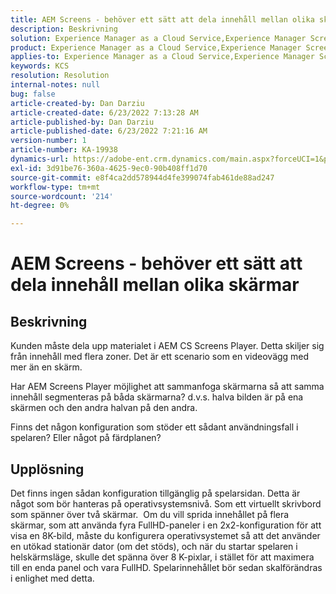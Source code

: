 ```yaml
---
title: AEM Screens - behöver ett sätt att dela innehåll mellan olika skärmar
description: Beskrivning
solution: Experience Manager as a Cloud Service,Experience Manager Screens
product: Experience Manager as a Cloud Service,Experience Manager Screens
applies-to: Experience Manager as a Cloud Service,Experience Manager Screens
keywords: KCS
resolution: Resolution
internal-notes: null
bug: false
article-created-by: Dan Darziu
article-created-date: 6/23/2022 7:13:28 AM
article-published-by: Dan Darziu
article-published-date: 6/23/2022 7:21:16 AM
version-number: 1
article-number: KA-19938
dynamics-url: https://adobe-ent.crm.dynamics.com/main.aspx?forceUCI=1&pagetype=entityrecord&etn=knowledgearticle&id=22e0f8f5-c3f2-ec11-bb3d-6045bd01565f
exl-id: 3d91be76-360a-4625-9ec0-90b408ff1d70
source-git-commit: e8f4ca2dd578944d4fe399074fab461de88ad247
workflow-type: tm+mt
source-wordcount: '214'
ht-degree: 0%

---
```


# AEM Screens - behöver ett sätt att dela innehåll mellan olika skärmar

## Beskrivning


Kunden måste dela upp materialet i AEM CS Screens Player. Detta skiljer sig från innehåll med flera zoner. Det är ett scenario som en videovägg med mer än en skärm.

Har AEM Screens Player möjlighet att sammanfoga skärmarna så att samma innehåll segmenteras på båda skärmarna? d.v.s. halva bilden är på ena skärmen och den andra halvan på den andra.

Finns det någon konfiguration som stöder ett sådant användningsfall i spelaren? Eller något på färdplanen?


## Upplösning


Det finns ingen sådan konfiguration tillgänglig på spelarsidan.
Detta är något som bör hanteras på operativsystemsnivå. Som ett virtuellt skrivbord som spänner över två skärmar. 
Om du vill sprida innehållet på flera skärmar, som att använda fyra FullHD-paneler i en 2x2-konfiguration för att visa en 8K-bild, måste du konfigurera operativsystemet så att det använder en utökad stationär dator (om det stöds), och när du startar spelaren i helskärmsläge, skulle det spänna över 8 K-pixlar, i stället för att maximera till en enda panel och vara FullHD. Spelarinnehållet bör sedan skalförändras i enlighet med detta.
